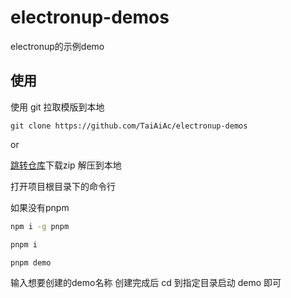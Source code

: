 # electronup-demos
electronup的示例demo

## 使用

使用 git 拉取模版到本地
```git
git clone https://github.com/TaiAiAc/electronup-demos
```
or

[跳转仓库](https://github.com/TaiAiAc/electronup-demos)下载zip
解压到本地

打开项目根目录下的命令行

如果没有pnpm
```sh
npm i -g pnpm
```

```sh
pnpm i
```

```sh
pnpm demo
```

输入想要创建的demo名称
创建完成后 cd 到指定目录启动 demo 即可
